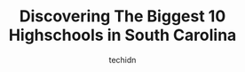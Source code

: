 ---
layout: ampstory
image: https://i0.wp.com/paketmu.com/wp-content/uploads/2023/06/dreher-high-school-0-in-south-carolina-1686368394.jpeg?resize=640,853
author: techidn
featured: false
description: Explore the diverse Highschool scene in South Carolina, home to an incredible selection of 10 establishments catering to every taste. Whether youre in search of iconic favorites or undiscov
title: Discovering The Biggest 10 Highschools in South Carolina
cover:
   title: Discovering The Biggest 10 Highschools in South Carolina
   subtitle: RICKPATE
   background: https://paketmu.com/wp-content/uploads/2023/06/dreher-high-school-0-in-south-carolina-1686368394.jpeg

pages: 
 - layout: thirds
   top: <h1>#1 Airport High School</h1>
   bottom: "<p>I think its a good school, but all schools  colleges  daycare centers, academic needs more protection guidelines in place to keep us all Safe</p>"
   background: https://paketmu.com/wp-content/uploads/2023/06/dreher-high-school-1-in-south-carolina-1686368395.jpeg
   backgroundblur: true
 - layout: thirds
   top: <h1>#2 Brookland Cayce High School</h1>
   bottom: "<p>Hey Parents and friends of students at BC High. Its a great place to send kids to learn but unfortunately less of learning takes place and more of extracurricular acti</p>"
   background: https://paketmu.com/wp-content/uploads/2023/06/dreher-high-school-2-in-south-carolina-1686368397.jpeg
   cta:
      link: https://paketmu.com/discovering-the-biggest-10-highschools-in-south-carolina/
      text: Discovering The Biggest 10 Highschools in South Carolina
 - layout: thirds
   top: <h1>#3 Academic Magnet High School.</h1>
   bottom: "<p>People who are giving 1-star reviews are trolls... I graduated from here in 2014 and am so thankful for the majority of teachers that I was a student of and also, believe</p>"
   background: https://paketmu.com/wp-content/uploads/2023/06/dreher-high-school-3-in-south-carolina-1686368398.jpeg
   cta:
      link: https://paketmu.com/discovering-the-biggest-10-highschools-in-south-carolina/
      text: Discovering The Biggest 10 Highschools in South Carolina
 - layout: thirds
   top: <h1>#4 York Comprehensive High School</h1>
   bottom: "<p>275 Alexander Love Hwy, York, SC 29745, United States</p>"
   background: https://images.unsplash.com/photo-1608501821300-4f99e58bba77?ixlib=rb-4.0.3&ixid=MnwxMjA3fDB8MHxwaG90by1wYWdlfHx8fGVufDB8fHx8&auto=format&fit=crop&w=640&h=853&q=80
   cta:
      link: https://paketmu.com/discovering-the-biggest-10-highschools-in-south-carolina/
      text: Discovering The Biggest 10 Highschools in South Carolina
 - layout: thirds
   top: <h1>#5 Carolina High School</h1>
   bottom: "<p>2725 Anderson Rd, Greenville, SC 29611, United States</p>"
   background: https://images.unsplash.com/photo-1564951434112-64d74cc2a2d7?ixlib=rb-4.0.3&ixid=MnwxMjA3fDB8MHxwaG90by1wYWdlfHx8fGVufDB8fHx8&auto=format&fit=crop&w=640&h=853&q=80
   cta:
      link: https://paketmu.com/discovering-the-biggest-10-highschools-in-south-carolina/
      text: Discovering The Biggest 10 Highschools in South Carolina
 - layout: thirds
   top: <h1>#6 Columbia High School</h1>
   bottom: "<p>1701 Westchester Dr, Columbia, SC 29210, United States</p>"
   background: https://images.unsplash.com/photo-1527066579998-dbbae57f45ce?ixlib=rb-4.0.3&ixid=MnwxMjA3fDB8MHxwaG90by1wYWdlfHx8fGVufDB8fHx8&auto=format&fit=crop&w=640&h=853&q=80
   cta:
      link: https://paketmu.com/discovering-the-biggest-10-highschools-in-south-carolina/
      text: Discovering The Biggest 10 Highschools in South Carolina
 - layout: thirds
   top: <h1>#7 W J Keenan High School</h1>
   bottom: "<p>361 Pisgah Church Rd, Columbia, SC 29203, United States</p>"
   background: https://images.unsplash.com/photo-1604871000636-074fa5117945?ixlib=rb-4.0.3&ixid=MnwxMjA3fDB8MHxwaG90by1wYWdlfHx8fGVufDB8fHx8&auto=format&fit=crop&w=640&h=853&q=80
   cta:
      link: https://paketmu.com/discovering-the-biggest-10-highschools-in-south-carolina/
      text: Discovering The Biggest 10 Highschools in South Carolina
 - layout: thirds
   middle: Continue reading...
   background: https://images.unsplash.com/photo-1552083974-186346191183?ixlib=rb-4.0.3&ixid=MnwxMjA3fDB8MHxwaG90by1wYWdlfHx8fGVufDB8fHx8&auto=format&fit=crop&w=640&h=853&q=80
   cta:
      link: https://paketmu.com/discovering-the-biggest-10-highschools-in-south-carolina/
      text: Discovering The Biggest 10 Highschools in South Carolina
      
---